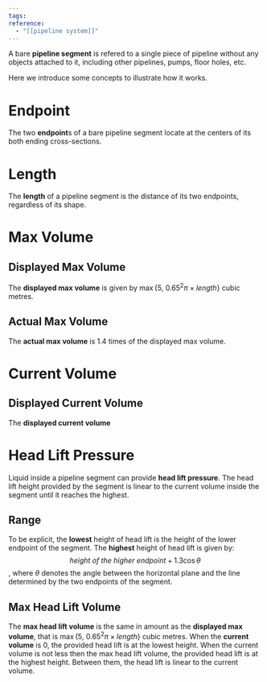 ```yaml
---
tags:
reference:
  - "[[pipeline system]]"
---
```


A bare **pipeline segment** is refered to a single piece of pipeline without any objects attached to it, including other pipelines, pumps, floor holes, etc.

Here we introduce some concepts to illustrate how it works.

# Endpoint
The two **endpoint**s of a bare pipeline segment locate at the centers of its both ending cross-sections.

# Length
The **length** of a pipeline segment is the distance of its two endpoints, regardless of its shape.

# Max Volume
## Displayed Max Volume
The **displayed max volume** is given by $\max\{5,~0.65^2\pi\times length\}$ cubic metres.
## Actual Max Volume
The **actual max volume** is 1.4 times of the displayed max volume.

# Current Volume
## Displayed Current Volume
The **displayed current volume**

# Head Lift Pressure
Liquid inside a pipeline segment can provide **head lift pressure**.
The head lift height provided by the segment is linear to the current volume inside the segment until it reaches the highest.
## Range
To be explicit, the **lowest** height of head lift is the height of the lower endpoint of the segment.
The **highest** height of head lift is given by:
$$height~of~the~higher~endpoint + 1.3 \cos\theta$$
, where $\theta$ denotes the angle between the horizontal plane and the line determined by the two endpoints of the segment.
## Max Head Lift Volume
The **max head lift volume** is the same in amount as the **displayed max volume**, that is $\max\{5,~0.65^2\pi\times length\}$ cubic metres.
When the **current volume** is 0, the provided head lift is at the lowest height.
When the current volume is not less then the max head lift volume, the provided head lift is at the highest height.
Between them, the head lift is linear to the current volume.
